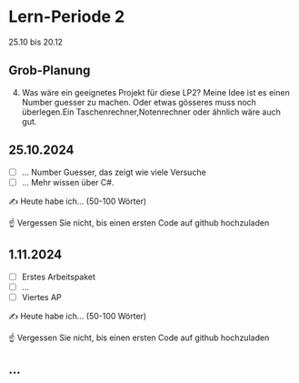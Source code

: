 # Lern-Periode 2

25.10 bis 20.12

## Grob-Planung


4. Was wäre ein geeignetes Projekt für diese LP2?
   Meine Idee ist es einen Number guesser zu machen. Oder etwas gösseres muss noch überlegen.Ein Taschenrechner,Notenrechner oder ähnlich wäre auch gut.

## 25.10.2024

- [ ] ... Number Guesser, das zeigt wie viele Versuche 
- [ ] ... Mehr wissen über C#.

✍️ Heute habe ich... (50-100 Wörter)

☝️ Vergessen Sie nicht, bis einen ersten Code auf github hochzuladen

## 1.11.2024

- [ ] Erstes Arbeitspaket
- [ ] ...
- [ ] Viertes AP

✍️ Heute habe ich... (50-100 Wörter)

☝️ Vergessen Sie nicht, bis einen ersten Code auf github hochzuladen

## ...


